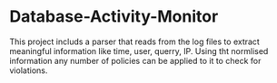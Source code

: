 # Database-Activity-Monitor
This project includs a parser that reads from the log files to extract meaningful information like time, user, querry, IP. Using tht normlised information any number of policies can be applied to it to check for violations.
